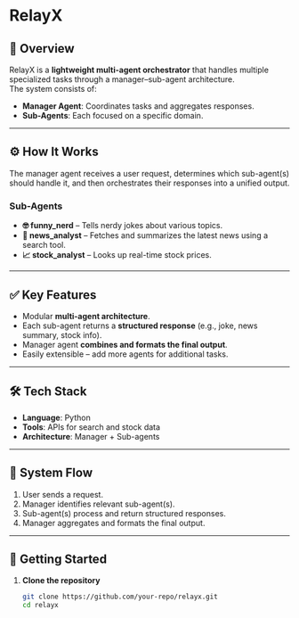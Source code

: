 # **RelayX**

## 📌 Overview
RelayX is a **lightweight multi-agent orchestrator** that handles multiple specialized tasks through a manager–sub-agent architecture.  
The system consists of:
- **Manager Agent**: Coordinates tasks and aggregates responses.
- **Sub-Agents**: Each focused on a specific domain.

---

## ⚙️ How It Works
The manager agent receives a user request, determines which sub-agent(s) should handle it, and then orchestrates their responses into a unified output.

### **Sub-Agents**
- **🤓 funny_nerd** – Tells nerdy jokes about various topics.
- **📰 news_analyst** – Fetches and summarizes the latest news using a search tool.
- **📈 stock_analyst** – Looks up real-time stock prices.

---

## ✅ Key Features
- Modular **multi-agent architecture**.
- Each sub-agent returns a **structured response** (e.g., joke, news summary, stock info).
- Manager agent **combines and formats the final output**.
- Easily extensible – add more agents for additional tasks.

---

## 🛠 Tech Stack
- **Language**: Python  
- **Tools**: APIs for search and stock data  
- **Architecture**: Manager + Sub-agents

---

## 📐 System Flow
1. User sends a request.
2. Manager identifies relevant sub-agent(s).
3. Sub-agent(s) process and return structured responses.
4. Manager aggregates and formats the final output.

---

## 🚀 Getting Started
1. **Clone the repository**
   ```bash
   git clone https://github.com/your-repo/relayx.git
   cd relayx
